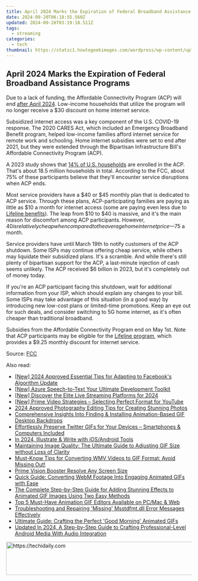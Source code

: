 ```yaml
---
title: April 2024 Marks the Expiration of Federal Broadband Assistance Programs
date: 2024-09-20T06:18:55.560Z
updated: 2024-09-26T03:19:18.511Z
tags:
  - streaming
categories:
  - tech
thumbnail: https://static1.howtogeekimages.com/wordpress/wp-content/uploads/2024/03/52577999789_6417edb804_o.jpg
---
```


## April 2024 Marks the Expiration of Federal Broadband Assistance Programs

Due to a lack of funding, the Affordable Connectivity Program (ACP) will end [after April 2024](http://docs.fcc.gov/public/attachments/DOC-400895A1.pdf). Low-income households that utilize the program will no longer receive a $30 discount on home internet service.

 Subsidized internet access was a key component of the U.S. COVID-19 response. The 2020 CARES Act, which included an Emergency Broadband Benefit program, helped low-income families afford internet service for remote work and schooling. Home internet subsidies were set to end after 2021, but they were extended through the Bipartisan Infrastructure Bill's Affordable Connectivity Program (ACP).

 A 2023 study shows that [14% of U.S. households](http://www.commonsensemedia.org/kids-action/articles/how-successful-is-the-affordable-connectivity-program) are enrolled in the ACP. That's about 18.5 million households in total. According to the FCC, about 75% of these participants believe that they'll encounter service disruptions when ACP ends.

 Most service providers have a $40 or $45 monthly plan that is dedicated to ACP service. Through these plans, ACP-participating families are paying as little as $10 a month for internet access (some are paying even less due to [Lifeline benefits](https://www.fcc.gov/general/lifeline-program-low-income-consumers)). The leap from $10 to $40 is massive, and it's the main reason for discomfort among ACP participants. However, $40 is relatively cheap when compared to the average home internet price—$75 a month.

 Service providers have until March 19th to notify customers of the ACP shutdown. Some ISPs may continue offering cheap service, while others may liquidate their subsidized plans. It's a scramble. And while there's still plenty of bipartisan support for the ACP, a last-minute injection of cash seems unlikely. The ACP received $6 billion in 2023, but it's completely out of money today.

 If you're an ACP participant facing this shutdown, wait for additional information from your ISP, which should explain any changes to your bill. Some ISPs may take advantage of this situation (in a good way) by introducing new low-cost plans or limited-time promotions. Keep an eye out for such deals, and consider switching to 5G home internet, as it's often cheaper than traditional broadband.

 Subsidies from the Affordable Connectivity Program end on May 1st. Note that ACP participants may be eligible for the [Lifeline program](https://www.fcc.gov/lifeline-consumers), which provides a $9.25 monthly discount for internet service.

 Source: [FCC](https://docs.fcc.gov/public/attachments/DOC-400895A1.pdf)

<ins class="adsbygoogle"
     style="display:block"
     data-ad-format="autorelaxed"
     data-ad-client="ca-pub-7571918770474297"
     data-ad-slot="1223367746"></ins>

<ins class="adsbygoogle"
     style="display:block"
     data-ad-client="ca-pub-7571918770474297"
     data-ad-slot="8358498916"
     data-ad-format="auto"
     data-full-width-responsive="true"></ins>

<span class="atpl-alsoreadstyle">Also read:</span>
<div><ul>
<li><a href="https://facebook-videos.techidaily.com/new-2024-approved-essential-tips-for-adapting-to-facebooks-algorithm-update/"><u>[New] 2024 Approved Essential Tips for Adapting to Facebook's Algorithm Update</u></a></li>
<li><a href="https://article-posts.techidaily.com/new-azure-speech-to-text-your-ultimate-development-toolkit/"><u>[New] Azure Speech-to-Text Your Ultimate Development Toolkit</u></a></li>
<li><a href="https://fox-friendly.techidaily.com/new-discover-the-elite-live-streaming-platforms-for-2024/"><u>[New] Discover the Elite Live Streaming Platforms for 2024</u></a></li>
<li><a href="https://youtube-blog.techidaily.com/rime-video-strategies-selecting-perfect-format-for-youtube/"><u>[New] Prime Video Strategies – Selecting Perfect Format for YouTube</u></a></li>
<li><a href="https://extra-approaches.techidaily.com/2024-approved-photography-editing-tips-for-creating-stunning-photos/"><u>2024 Approved Photography Editing Tips for Creating Stunning Photos</u></a></li>
<li><a href="https://media-tips.techidaily.com/comprehensive-insights-into-finding-and-installing-animation-based-gif-desktop-backdrops/"><u>Comprehensive Insights Into Finding & Installing Animation-Based GIF Desktop Backdrops</u></a></li>
<li><a href="https://media-tips.techidaily.com/1723620262255-effortlessly-preserve-twitter-gifs-for-your-devices-smartphones-and-computers-included/"><u>Effortlessly Preserve Twitter GIFs for Your Devices – Smartphones & Computers Included</u></a></li>
<li><a href="https://fox-links.techidaily.com/in-2024-illustrate-and-write-with-iosandroid-tools/"><u>In 2024, Illustrate & Write with iOS/Android Tools</u></a></li>
<li><a href="https://media-tips.techidaily.com/maintaining-image-quality-the-ultimate-guide-to-adjusting-gif-size-without-loss-of-clarity/"><u>Maintaining Image Quality: The Ultimate Guide to Adjusting GIF Size without Loss of Clarity</u></a></li>
<li><a href="https://media-tips.techidaily.com/must-know-tips-for-converting-wmv-videos-to-gif-format-avoid-missing-out/"><u>Must-Know Tips for Converting WMV Videos to GIF Format: Avoid Missing Out!</u></a></li>
<li><a href="https://extra-hints.techidaily.com/prime-vision-booster-resolve-any-screen-size/"><u>Prime Vision Booster Resolve Any Screen Size</u></a></li>
<li><a href="https://media-tips.techidaily.com/quick-guide-converting-webm-footage-into-engaging-animated-gifs-with-ease/"><u>Quick Guide: Converting WebM Footage Into Engaging Animated GIFs with Ease</u></a></li>
<li><a href="https://media-tips.techidaily.com/the-complete-step-by-step-guide-for-adding-stunning-effects-to-animated-gif-images-using-two-easy-methods/"><u>The Complete Step-by-Step Guide for Adding Stunning Effects to Animated GIF Images Using Two Easy Methods</u></a></li>
<li><a href="https://media-tips.techidaily.com/top-5-must-have-animation-gif-editors-available-on-pcmac-and-web/"><u>Top 5 Must-Have Animation GIF Editors Available on PC/Mac & Web</u></a></li>
<li><a href="https://technical-tips.techidaily.com/troubleshooting-and-repairing-missing-msstdfmtdll-error-messages-effectively/"><u>Troubleshooting and Repairing 'Missing' Msstdfmt.dll Error Messages Effectively</u></a></li>
<li><a href="https://media-tips.techidaily.com/ultimate-guide-crafting-the-perfect-good-morning-animated-gifs/"><u>Ultimate Guide: Crafting the Perfect 'Good Morning' Animated GIFs</u></a></li>
<li><a href="https://voice-adjusting.techidaily.com/updated-in-2024-a-step-by-step-guide-to-crafting-professional-level-android-media-with-audio-integration/"><u>Updated In 2024, A Step-by-Step Guide to Crafting Professional-Level Android Media With Audio Integration</u></a></li>
</ul></div>

<!-- affiliate ads begin -->
<a href="https://unicoeye.pxf.io/c/5597632/2134227/18498" target="_top" id="2134227">
  <img src="//a.impactradius-go.com/display-ad/18498-2134227" border="0" alt="https://techidaily.com" width="728" height="90"/>
</a>
<img height="0" width="0" src="https://unicoeye.pxf.io/i/5597632/2134227/18498" style="position:absolute;visibility:hidden;" border="0" />
<!-- affiliate ads end -->

